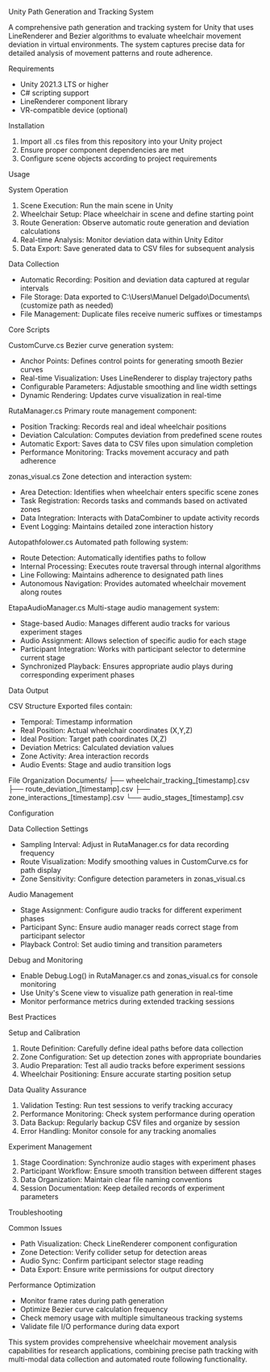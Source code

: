Unity Path Generation and Tracking System

A comprehensive path generation and tracking system for Unity that uses LineRenderer and Bezier algorithms to evaluate wheelchair movement deviation in virtual environments. The system captures precise data for detailed analysis of movement patterns and route adherence.

Requirements

- Unity 2021.3 LTS or higher
- C# scripting support
- LineRenderer component library
- VR-compatible device (optional)

Installation

1. Import all .cs files from this repository into your Unity project
2. Ensure proper component dependencies are met
3. Configure scene objects according to project requirements

Usage

System Operation
1. Scene Execution: Run the main scene in Unity
2. Wheelchair Setup: Place wheelchair in scene and define starting point
3. Route Generation: Observe automatic route generation and deviation calculations
4. Real-time Analysis: Monitor deviation data within Unity Editor
5. Data Export: Save generated data to CSV files for subsequent analysis

Data Collection
- Automatic Recording: Position and deviation data captured at regular intervals
- File Storage: Data exported to C:\Users\Manuel Delgado\Documents\ (customize path as needed)
- File Management: Duplicate files receive numeric suffixes or timestamps

Core Scripts

CustomCurve.cs
Bezier curve generation system:
- Anchor Points: Defines control points for generating smooth Bezier curves
- Real-time Visualization: Uses LineRenderer to display trajectory paths
- Configurable Parameters: Adjustable smoothing and line width settings
- Dynamic Rendering: Updates curve visualization in real-time

RutaManager.cs
Primary route management component:
- Position Tracking: Records real and ideal wheelchair positions
- Deviation Calculation: Computes deviation from predefined scene routes
- Automatic Export: Saves data to CSV files upon simulation completion
- Performance Monitoring: Tracks movement accuracy and path adherence

zonas_visual.cs
Zone detection and interaction system:
- Area Detection: Identifies when wheelchair enters specific scene zones
- Task Registration: Records tasks and commands based on activated zones
- Data Integration: Interacts with DataCombiner to update activity records
- Event Logging: Maintains detailed zone interaction history

Autopathfolower.cs
Automated path following system:
- Route Detection: Automatically identifies paths to follow
- Internal Processing: Executes route traversal through internal algorithms
- Line Following: Maintains adherence to designated path lines
- Autonomous Navigation: Provides automated wheelchair movement along routes

EtapaAudioManager.cs
Multi-stage audio management system:
- Stage-based Audio: Manages different audio tracks for various experiment stages
- Audio Assignment: Allows selection of specific audio for each stage
- Participant Integration: Works with participant selector to determine current stage
- Synchronized Playback: Ensures appropriate audio plays during corresponding experiment phases

Data Output

CSV Structure
Exported files contain:
- Temporal: Timestamp information
- Real Position: Actual wheelchair coordinates (X,Y,Z)
- Ideal Position: Target path coordinates (X,Z)
- Deviation Metrics: Calculated deviation values
- Zone Activity: Area interaction records
- Audio Events: Stage and audio transition logs

File Organization
Documents/
├── wheelchair_tracking_[timestamp].csv
├── route_deviation_[timestamp].csv
├── zone_interactions_[timestamp].csv
└── audio_stages_[timestamp].csv

Configuration

Data Collection Settings
- Sampling Interval: Adjust in RutaManager.cs for data recording frequency
- Route Visualization: Modify smoothing values in CustomCurve.cs for path display
- Zone Sensitivity: Configure detection parameters in zonas_visual.cs

Audio Management
- Stage Assignment: Configure audio tracks for different experiment phases
- Participant Sync: Ensure audio manager reads correct stage from participant selector
- Playback Control: Set audio timing and transition parameters

Debug and Monitoring
- Enable Debug.Log() in RutaManager.cs and zonas_visual.cs for console monitoring
- Use Unity's Scene view to visualize path generation in real-time
- Monitor performance metrics during extended tracking sessions

Best Practices

Setup and Calibration
1. Route Definition: Carefully define ideal paths before data collection
2. Zone Configuration: Set up detection zones with appropriate boundaries
3. Audio Preparation: Test all audio tracks before experiment sessions
4. Wheelchair Positioning: Ensure accurate starting position setup

Data Quality Assurance
1. Validation Testing: Run test sessions to verify tracking accuracy
2. Performance Monitoring: Check system performance during operation
3. Data Backup: Regularly backup CSV files and organize by session
4. Error Handling: Monitor console for any tracking anomalies

Experiment Management
1. Stage Coordination: Synchronize audio stages with experiment phases
2. Participant Workflow: Ensure smooth transition between different stages
3. Data Organization: Maintain clear file naming conventions
4. Session Documentation: Keep detailed records of experiment parameters

Troubleshooting

Common Issues
- Path Visualization: Check LineRenderer component configuration
- Zone Detection: Verify collider setup for detection areas
- Audio Sync: Confirm participant selector stage reading
- Data Export: Ensure write permissions for output directory

Performance Optimization
- Monitor frame rates during path generation
- Optimize Bezier curve calculation frequency
- Check memory usage with multiple simultaneous tracking systems
- Validate file I/O performance during data export

This system provides comprehensive wheelchair movement analysis capabilities for research applications, combining precise path tracking with multi-modal data collection and automated route following functionality.
